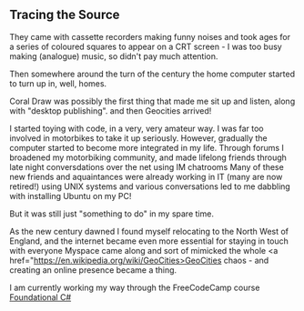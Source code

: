 ## Tracing the Source

They came with cassette recorders making funny noises and took ages for a series of coloured squares to appear on a CRT screen - I was too busy making (analogue) music, so didn't pay much attention.

Then somewhere around the turn of the century the home computer started to turn up in, well, homes. 

Coral Draw was possibly the first thing that made me sit up and listen, along with "desktop publishing". and then Geocities arrived!

I started toying with code, in a very, very amateur way. I was far too involved in motorbikes to take it up seriously. 
However, gradually the computer started to become more integrated in my life.
Through forums I broadened my motorbiking community, and made lifelong friends through late night conversdations over the net using IM chatrooms
Many of these new friends and aquaintances were already working in IT (many are now retired!) using UNIX systems and various conversations led to me dabbling with installing Ubuntu on my PC!

But it was still just "something to do" in my spare time.

As the new century dawned I found myself relocating to the North West of England, and the internet became even more essential for staying in touch with everyone
Myspace came along and sort of mimicked the whole <a href="https://en.wikipedia.org/wiki/GeoCities>GeoCities</a> chaos - and creating an online presence became a thing.



<div>
     I am currently working my way through the FreeCodeCamp course <a href="https://www.freecodecamp.org/learn/foundational-c-sharp-with-microsoft">Foundational C#</a>
</div>
